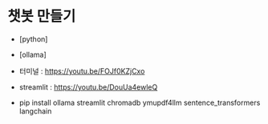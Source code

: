 
# 챗봇 만들기

- [python]
- [ollama]
- 터미널 : https://youtu.be/FOJf0KZjCxo
- streamlit : https://youtu.be/DouUa4ewleQ


- pip install ollama streamlit chromadb ymupdf4llm sentence_transformers langchain

